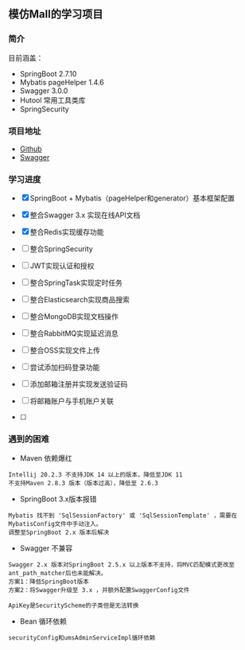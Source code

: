 ## 模仿Mall的学习项目

### 简介
目前涵盖：
* SpringBoot 2.7.10
* Mybatis pageHelper 1.4.6
* Swagger 3.0.0
* Hutool 常用工具类库
* SpringSecurity

### 项目地址
* [Github](https://github.com/Notime12138/mall_springboot)
* [Swagger](http://localhost:8080/swagger-ui/index.html)

### 学习进度
* [x] SpringBoot + Mybatis（pageHelper和generator）基本框架配置
* [x] 整合Swagger 3.x 实现在线API文档
* [x] 整合Redis实现缓存功能
* [ ] 整合SpringSecurity
* [ ] JWT实现认证和授权
* [ ] 整合SpringTask实现定时任务
* [ ] 整合Elasticsearch实现商品搜索
* [ ] 整合MongoDB实现文档操作
* [ ] 整合RabbitMQ实现延迟消息
* [ ] 整合OSS实现文件上传


* [ ] 尝试添加扫码登录功能
* [ ] 添加邮箱注册并实现发送验证码
* [ ] 将邮箱账户与手机账户关联
* [ ] 


### 遇到的困难
* Maven 依赖爆红
```text
Intellij 20.2.3 不支持JDK 14 以上的版本，降低至JDK 11
不支持Maven 2.8.3 版本（版本过高），降低至 2.6.3
```
* SpringBoot 3.x版本报错
```text
Mybatis 找不到 'SqlSessionFactory' 或 'SqlSessionTemplate' ，需要在MybatisConfig文件中手动注入。
调整至SpringBoot 2.x 版本后解决
```
* Swagger 不兼容
```text
Swagger 2.x 版本对SpringBoot 2.5.x 以上版本不支持，将MVC匹配模式更改至ant_path_matcher后也未能解决。
方案1：降低SpringBoot版本
方案2：将Swagger升级至 3.x ，并额外配置SwaggerConfig文件
```
```text
ApiKey是SecurityScheme的子类但是无法转换
```
* Bean 循环依赖
```text
securityConfig和umsAdminServiceImpl循环依赖
```